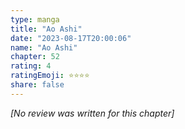 ```yaml
---
type: manga
title: "Ao Ashi"
date: "2023-08-17T20:00:06"
name: "Ao Ashi"
chapter: 52
rating: 4
ratingEmoji: ⭐️⭐️⭐️⭐️
share: false
---
```


*[No review was written for this chapter]*

